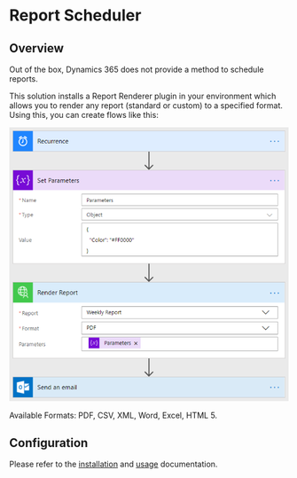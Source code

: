 # Report Scheduler

## Overview
Out of the box, Dynamics 365 does not provide a method to schedule reports.

This solution installs a Report Renderer plugin in your environment which allows you to render any report (standard or custom) to a specified format.  Using this, you can create flows like this:

   ![](./docs/ReportRenderer_Flow_Example.png "Example Flow")

Available Formats: PDF, CSV, XML, Word, Excel, HTML 5.

## Configuration
Please refer to the [installation](./docs/INSTALL.md) and [usage](./docs/USAGE.md) documentation.